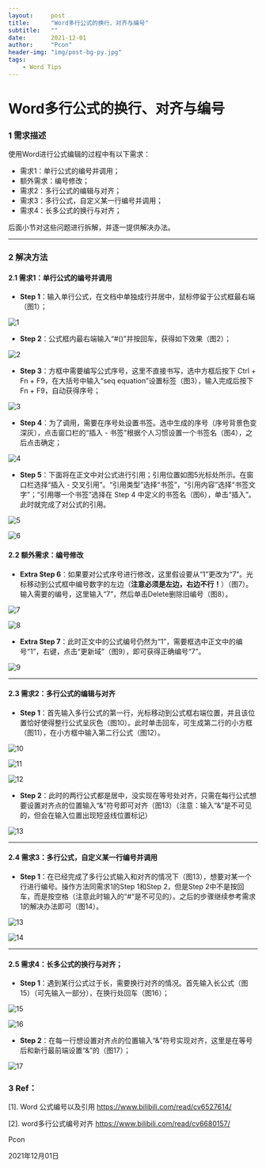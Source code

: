 ```yaml
---
layout:     post
title:      "Word多行公式的换行、对齐与编号"
subtitle:   ""
date:       2021-12-01
author:     "Pcon"
header-img: "img/post-bg-py.jpg"
tags:
    - Word Tips
---
```


# Word多行公式的换行、对齐与编号

### 1 需求描述

使用Word进行公式编辑的过程中有以下需求：

- 需求1：单行公式的编号并调用；
- 额外需求：编号修改；
- 需求2：多行公式的编辑与对齐；
- 需求3：多行公式，自定义某一行编号并调用；
- 需求4：长多公式的换行与对齐；

后面小节对这些问题进行拆解，并逐一提供解决办法。

---



### 2 解决方法

#### 2.1 需求1：单行公式的编号并调用

- **Step 1**：输入单行公式，在文档中单独成行并居中，鼠标停留于公式框最右端（图1）；

![1](https://raw.githubusercontent.com/txing-casia/txing-casia.github.io/master/img/20211201-1.png)

- **Step 2**：公式框内最右端输入“#()”并按回车，获得如下效果（图2）；

![2](https://raw.githubusercontent.com/txing-casia/txing-casia.github.io/master/img/20211201-2.png)

- **Step 3**：方框中需要编写公式序号，这里不直接书写，选中方框后按下 Ctrl + Fn + F9，在大括号中输入“seq equation”设置标签（图3），输入完成后按下 Fn + F9，自动获得序号；

![3](https://raw.githubusercontent.com/txing-casia/txing-casia.github.io/master/img/20211201-3.png)

- **Step 4**：为了调用，需要在序号处设置书签。选中生成的序号（序号背景色变深灰），点击窗口栏的“插入 - 书签”根据个人习惯设置一个书签名（图4），之后点击确定；

![4](https://raw.githubusercontent.com/txing-casia/txing-casia.github.io/master/img/20211201-4.png)

- **Step 5**：下面将在正文中对公式进行引用；引用位置如图5光标处所示。在窗口栏选择“插入 - 交叉引用”。“引用类型”选择“书签”，“引用内容”选择“书签文字”；“引用哪一个书签”选择在 Step 4 中定义的书签名（图6），单击“插入”。此时就完成了对公式的引用。

![5](https://raw.githubusercontent.com/txing-casia/txing-casia.github.io/master/img/20211201-5.png)

![6](https://raw.githubusercontent.com/txing-casia/txing-casia.github.io/master/img/20211201-6.png)



#### 2.2 额外需求：编号修改

- **Extra Step 6**：如果要对公式序号进行修改，这里假设要从“1”更改为“7”。光标移动到公式框中编号数字的左边（**注意必须是左边，右边不行！**）（图7）。输入需要的编号，这里输入“7”，然后单击Delete删除旧编号（图8）。

![7](https://raw.githubusercontent.com/txing-casia/txing-casia.github.io/master/img/20211201-7.png)

![8](https://raw.githubusercontent.com/txing-casia/txing-casia.github.io/master/img/20211201-8.png)

- **Extra Step 7**：此时正文中的公式编号仍然为“1”，需要框选中正文中的编号“1”，右键，点击“更新域”（图9），即可获得正确编号“7”。

![9](https://raw.githubusercontent.com/txing-casia/txing-casia.github.io/master/img/20211201-9.png)

---



#### 2.3 需求2：多行公式的编辑与对齐

- **Step 1**：首先输入多行公式的第一行，光标移动到公式框右端位置，并且该位置恰好使得整行公式呈灰色（图10）。此时单击回车，可生成第二行的小方框（图11），在小方框中输入第二行公式（图12）。

![10](https://raw.githubusercontent.com/txing-casia/txing-casia.github.io/master/img/20211201-10.png)

![11](https://raw.githubusercontent.com/txing-casia/txing-casia.github.io/master/img/20211201-11.png)

![12](https://raw.githubusercontent.com/txing-casia/txing-casia.github.io/master/img/20211201-12.png)

- **Step 2**：此时的两行公式都是居中，没实现在等号处对齐，只需在每行公式想要设置对齐点的位置输入“&”符号即可对齐（图13）（注意：输入“&”是不可见的，但会在输入位置出现短竖线位置标记）

![13](https://raw.githubusercontent.com/txing-casia/txing-casia.github.io/master/img/20211201-13.png)

---



#### 2.4 需求3：多行公式，自定义某一行编号并调用

- **Step 1**：在已经完成了多行公式输入和对齐的情况下（图13），想要对某一个行进行编号。操作方法同需求1的Step 1和Step 2，但是Step 2中不是按回车，而是按空格（注意此时输入的“#“是不可见的）。之后的步骤继续参考需求1的解决办法即可（图14）。

![13](https://raw.githubusercontent.com/txing-casia/txing-casia.github.io/master/img/20211201-13.png)

![14](https://raw.githubusercontent.com/txing-casia/txing-casia.github.io/master/img/20211201-14.png)

---



#### 2.5 需求4：长多公式的换行与对齐；

- **Step 1**：遇到某行公式过于长，需要换行对齐的情况。首先输入长公式（图15）（可先输入一部分），在换行处回车（图16）；

![15](https://raw.githubusercontent.com/txing-casia/txing-casia.github.io/master/img/20211201-15.png)

![16](https://raw.githubusercontent.com/txing-casia/txing-casia.github.io/master/img/20211201-16.png)

- **Step 2**：在每一行想设置对齐点的位置输入“&”符号实现对齐，这里是在等号后和新行最前端设置“&”的（图17）；

![17](https://raw.githubusercontent.com/txing-casia/txing-casia.github.io/master/img/20211201-17.png)



### 3 Ref：

[1]. Word 公式编号以及引用 https://www.bilibili.com/read/cv6527614/

[2]. word多行公式编号对齐 https://www.bilibili.com/read/cv6680157/



Pcon

2021年12月01日
